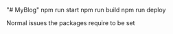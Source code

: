 "# MyBlog" 
npm run start
npm run build
npm run deploy

Normal issues the packages require to be set 